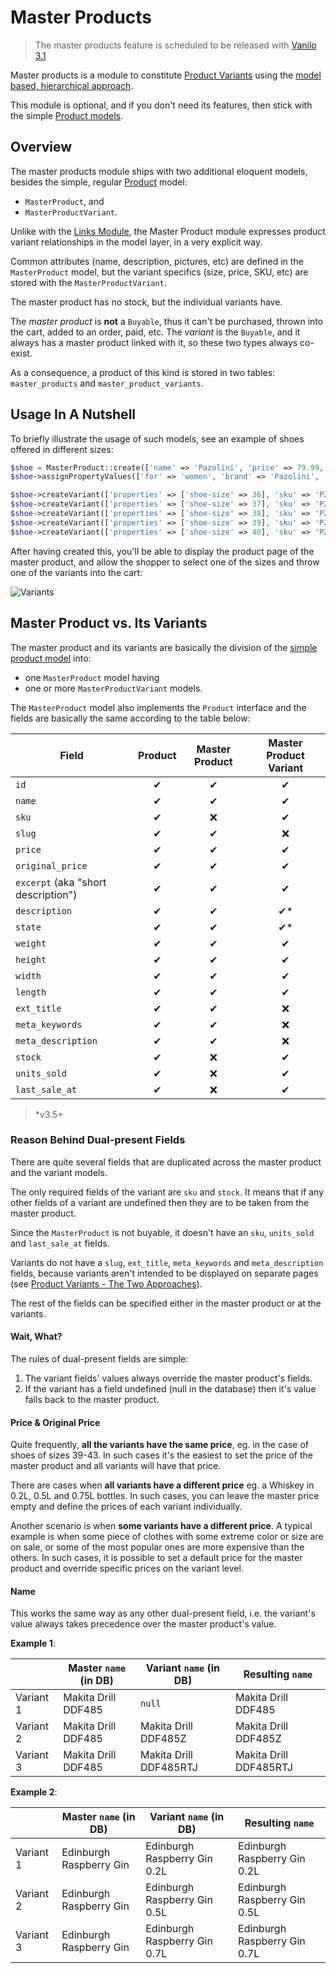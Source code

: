 # Master Products

> The master products feature is scheduled to be released with [Vanilo 3.1](roadmap.md)

Master products is a module to constitute [Product Variants](product-variants.md) using
the [model based, hierarchical approach](product-variants.md#the_two_approaches).

This module is optional, and if you don't need its features, then stick with
the simple [Product models](products.md).

## Overview

The master products module ships with two additional eloquent models,
besides the simple, regular [Product](products.md) model:

- `MasterProduct`, and
- `MasterProductVariant`.

Unlike with the [Links Module](links.md), the Master Product module expresses
product variant relationships in the model layer, in a very explicit way.

Common attributes (name, description, pictures, etc) are defined in the
`MasterProduct` model, but the variant specifics (size, price, SKU, etc)
are stored with the `MasterProductVariant`.

The master product has no stock, but the individual variants have.

The _master product_ is **not** a `Buyable`, thus it can't be purchased, thrown into the
cart, added to an order, paid, etc. The _variant_ is the `Buyable`, and it always
has a master product linked with it, so these two types always co-exist.

As a consequence, a product of this kind is stored in two tables: `master_products` and `master_product_variants`.

## Usage In A Nutshell

To briefly illustrate the usage of such models, see an example of shoes offered in different sizes:

```php
$shoe = MasterProduct::create(['name' => 'Pazolini', 'price' => 79.99, 'excerpt' => 'Slip-on shoes with Sparkles']);
$shoe->assignPropertyValues(['for' => 'women', 'brand' => 'Pazolini', 'shoe-type' => 'Loafers'])

$shoe->createVariant(['properties' => ['shoe-size' => 36], 'sku' => 'PZLBL-036', 'stock' => 0])
$shoe->createVariant(['properties' => ['shoe-size' => 37], 'sku' => 'PZLBL-037', 'stock' => 1])
$shoe->createVariant(['properties' => ['shoe-size' => 38], 'sku' => 'PZLBL-038', 'stock' => 0])
$shoe->createVariant(['properties' => ['shoe-size' => 39], 'sku' => 'PZLBL-039', 'stock' => 0])
$shoe->createVariant(['properties' => ['shoe-size' => 40], 'sku' => 'PZLBL-050', 'stock' => 2])
```

After having created this, you'll be able to display the product page of the master product,
and allow the shopper to select one of the sizes and throw one of the variants into the cart:

![Variants](img/_variant_model.png)

## Master Product vs. Its Variants

The master product and its variants are basically the division of the
[simple product model](products.md) into:

- one `MasterProduct` model having
- one or more `MasterProductVariant` models.

The `MasterProduct` model also implements the `Product` interface and
the fields are basically the same according to the table below:

| Field                               | Product | Master Product | Master Product Variant |
|-------------------------------------|:-------:|:--------------:|:----------------------:|
| `id`                                |    ✔    |       ✔        |           ✔            |
| `name`                              |    ✔    |       ✔        |           ✔            |
| `sku`                               |    ✔    |       ❌        |           ✔            |
| `slug`                              |    ✔    |       ✔        |           ❌            |
| `price`                             |    ✔    |       ✔        |           ✔            |
| `original_price`                    |    ✔    |       ✔        |           ✔            |
| `excerpt` (aka "short description") |    ✔    |       ✔        |           ✔            |
| `description`                       |    ✔    |       ✔        |           ✔*           |
| `state`                             |    ✔    |       ✔        |           ✔*           |
| `weight`                            |    ✔    |       ✔        |           ✔            |
| `height`                            |    ✔    |       ✔        |           ✔            |
| `width`                             |    ✔    |       ✔        |           ✔            |
| `length`                            |    ✔    |       ✔        |           ✔            |
| `ext_title`                         |    ✔    |       ✔        |           ❌            |
| `meta_keywords`                     |    ✔    |       ✔        |           ❌            |
| `meta_description`                  |    ✔    |       ✔        |           ❌            |
| `stock`                             |    ✔    |       ❌        |           ✔            |
| `units_sold`                        |    ✔    |       ❌        |           ✔            |
| `last_sale_at`                      |    ✔    |       ❌        |           ✔            |

> *v3.5+

### Reason Behind Dual-present Fields

There are quite several fields that are duplicated across the master product
and the variant models.

The only required fields of the variant are `sku` and `stock`.
It means that if any other fields of a variant are undefined then they are to
be taken from the master product.

Since the `MasterProduct` is not buyable, it doesn't have an `sku`,
`units_sold` and `last_sale_at` fields.

Variants do not have a `slug`, `ext_title`, `meta_keywords` and `meta_description`
fields, because variants aren't intended to be displayed on separate pages
(see [Product Variants - The Two Approaches](product-variants#the-two-approaches)).

The rest of the fields can be specified either in the master product or at
the variants.

#### Wait, What?

The rules of dual-present fields are simple:

1. The variant fields' values always override the master product's fields.
2. If the variant has a field undefined (null in the database) then it's value falls back to the master product.

#### Price & Original Price

Quite frequently, **all the variants have the same price**, eg. in the case of
shoes of sizes 39-43. In such cases it's the easiest to set the price of the
master product and all variants will have that price.

There are cases when **all variants have a different price** eg. a Whiskey in 0.2L,
0.5L and 0.75L bottles. In such cases, you can leave the master price empty and
define the prices of each variant individually.

Another scenario is when **some variants have a different price**.
A typical example is when some piece of clothes with some extreme color
or size are on sale, or some of the most popular ones are more expensive
than the others. In such cases, it is possible to set a default price for
the master product and override specific prices on the variant level.

#### Name

This works the same way as any other dual-present field, i.e. the variant's value
always takes precedence over the master product's value.

**Example 1**:

|           | Master `name` (in DB) | Variant `name` (in DB)  | Resulting `name`       |
|-----------|-----------------------|-------------------------|------------------------|
| Variant 1 | Makita Drill DDF485   | `null`                  | Makita Drill DDF485    |
| Variant 2 | Makita Drill DDF485   | Makita Drill DDF485Z    | Makita Drill DDF485Z   |
| Variant 3 | Makita Drill DDF485   | Makita Drill DDF485RTJ  | Makita Drill DDF485RTJ |


**Example 2**:

|           | Master `name` (in DB)   | Variant `name` (in DB)       | Resulting `name`             |
|-----------|-------------------------|------------------------------|------------------------------|
| Variant 1 | Edinburgh Raspberry Gin | Edinburgh Raspberry Gin 0.2L | Edinburgh Raspberry Gin 0.2L |
| Variant 2 | Edinburgh Raspberry Gin | Edinburgh Raspberry Gin 0.5L | Edinburgh Raspberry Gin 0.5L |
| Variant 3 | Edinburgh Raspberry Gin | Edinburgh Raspberry Gin 0.7L | Edinburgh Raspberry Gin 0.7L |

